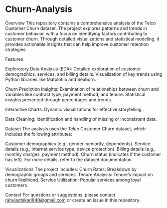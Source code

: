 # Churn-Analysis
Overview
This repository contains a comprehensive analysis of the Telco Customer Churn dataset. The project explores patterns and trends in customer behavior, with a focus on identifying factors contributing to customer churn. Through detailed visualizations and statistical modeling, it provides actionable insights that can help improve customer retention strategies.

Features

Exploratory Data Analysis (EDA):
Detailed exploration of customer demographics, services, and billing details.
Visualization of key trends using Python libraries like Matplotlib and Seaborn.

Churn Prediction Insights:
Examination of relationships between churn and variables like contract type, payment method, and tenure.
Statistical insights presented through percentages and trends.

Interactive Charts:
Dynamic visualizations for effective storytelling.

Data Cleaning:
Identification and handling of missing or inconsistent data.

Dataset
The analysis uses the Telco Customer Churn dataset, which includes the following attributes:

Customer demographics (e.g., gender, seniority, dependents).
Service details (e.g., internet service type, device protection).
Billing details (e.g., monthly charges, payment method).
Churn status (indicates if the customer has left).
For more details, refer to the dataset documentation.

Visualizations
The project includes:
Churn Rates: Breakdown by demographic groups and services.
Tenure Analysis: Tenure's impact on churn likelihood.
Service Utilization: Popular services among loyal customers.

Contact
For questions or suggestions, please contact rahuladhikari840@gmail.com or create an issue in this repository.

